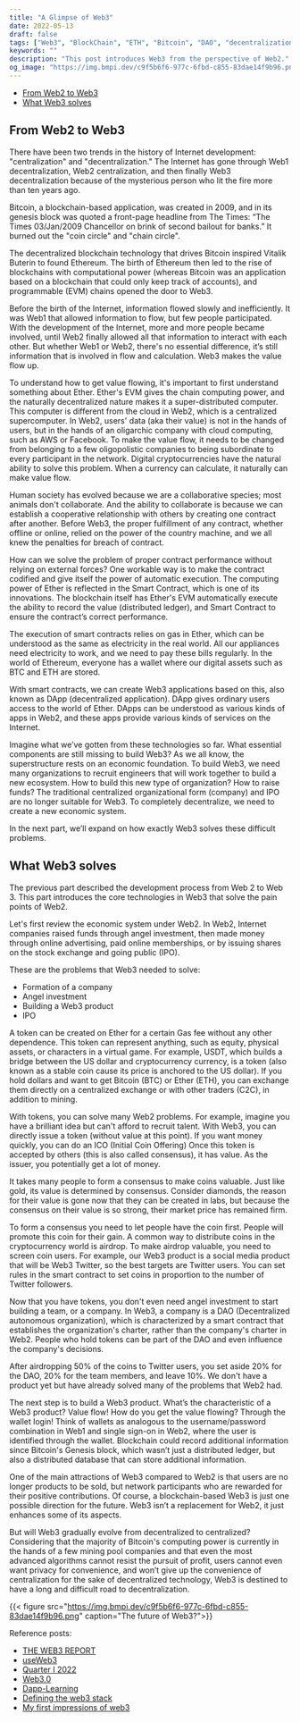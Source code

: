 ```yaml
---
title: "A Glimpse of Web3"
date: 2022-05-13
draft: false
tags: ["Web3", "BlockChain", "ETH", "Bitcoin", "DAO", "decentralization"]
keywords: ""
description: "This post introduces Web3 from the perspective of Web2."
og_image: "https://img.bmpi.dev/c9f5b6f6-977c-6fbd-c855-83dae14f9b96.png"
---
```


- [From Web2 to Web3](#from-web2-to-web3)
- [What Web3 solves](#what-web3-solves)

## From Web2 to Web3

There have been two trends in the history of Internet development: "centralization" and "decentralization." The Internet has gone through Web1 decentralization, Web2 centralization, and then finally Web3 decentralization because of the mysterious person who lit the fire more than ten years ago.

Bitcoin, a blockchain-based application, was created in 2009, and in its genesis block was quoted a front-page headline from The Times: “The Times 03/Jan/2009 Chancellor on brink of second bailout for banks.” It burned out the "coin circle" and "chain circle".

The decentralized blockchain technology that drives Bitcoin inspired Vitalik Buterin to found Ethereum. The birth of Ethereum then led to the rise of blockchains with computational power (whereas Bitcoin was an application based on a blockchain that could only keep track of accounts), and programmable (EVM) chains opened the door to Web3.

Before the birth of the Internet, information flowed slowly and inefficiently. It was Web1 that allowed information to flow, but few people participated. With the development of the Internet, more and more people became involved, until Web2 finally allowed all that information to interact with each other. But whether Web1 or Web2, there's no essential difference, it’s still information that is involved in flow and calculation. Web3 makes the value flow up.

To understand how to get value flowing, it's important to first understand something about Ether. Ether's EVM gives the chain computing power, and the naturally decentralized nature makes it a super-distributed computer. This computer is different from the cloud in Web2, which is a centralized supercomputer. In Web2, users' data (aka their value) is not in the hands of users, but in the hands of an oligarchic company with cloud computing, such as AWS or  Facebook. To make the value flow, it needs to be changed from belonging to a few oligopolistic companies to being subordinate to every participant in the network. Digital cryptocurrencies have the natural ability to solve this problem. When a currency can calculate, it naturally can make value flow.

Human society has evolved because we are a collaborative species; most animals don't collaborate. And the ability to collaborate is because we can establish a cooperative relationship with others by creating one contract after another. Before Web3, the proper fulfillment of any contract, whether offline or online, relied on the power of the country machine, and we all knew the penalties for breach of contract.

How can we solve the problem of proper contract performance without relying on external forces? One workable way is to make the contract codified and give itself the power of automatic execution. The computing power of Ether is reflected in the Smart Contract, which is one of its innovations. The blockchain itself has Ether's EVM automatically execute the ability to record the value (distributed ledger), and Smart Contract to ensure the contract’s correct performance.

The execution of smart contracts relies on gas in Ether, which can be understood as the same as electricity in the real world. All our appliances need electricity to work, and we need to pay these bills regularly. In the world of Ethereum, everyone has a wallet where our digital assets such as BTC and ETH are stored.

With smart contracts, we can create Web3 applications based on this, also known as DApp (decentralized application). DApp gives ordinary users access to the world of Ether. DApps can be understood as various kinds of apps in Web2, and these apps provide various kinds of services on the Internet.

Imagine what we’ve gotten from these technologies so far. What essential components are still missing to build Web3? As we all know, the superstructure rests on an economic foundation. To build Web3, we need many organizations to recruit engineers that will work together to build a new ecosystem. How to build this new type of organization? How to raise funds? The traditional centralized organizational form (company) and IPO are no longer suitable for Web3. To completely decentralize, we need to create a new economic system.

In the next part, we’ll expand on how exactly Web3 solves these difficult problems.

## What Web3 solves

The previous part described the development process from Web 2 to Web 3. This part introduces the core technologies in Web3 that solve the pain points of Web2.

Let's first review the economic system under Web2. In Web2, Internet companies raised funds through angel investment, then made money through online advertising, paid online memberships, or by issuing shares on the stock exchange and going public (IPO).

These are the problems that Web3 needed to solve:

- Formation of a company
- Angel investment
- Building a Web3 product
- IPO

A token can be created on Ether for a certain Gas fee without any other dependence. This token can represent anything, such as equity, physical assets, or characters in a virtual game. For example, USDT, which builds a bridge between the US dollar and cryptocurrency currency, is a token (also known as a stable coin cause its price is anchored to the US dollar). If you hold dollars and want to get Bitcoin (BTC) or Ether (ETH), you can exchange them directly on a centralized exchange or with other traders (C2C), in addition to mining.

With tokens, you can solve many Web2 problems. For example, imagine you have a brilliant idea but can't afford to recruit talent. With Web3, you can directly issue a token (without value at this point). If you want money quickly, you can do an ICO (Initial Coin Offering) Once this token is accepted by others (this is also called consensus), it has value. As the issuer, you potentially get a lot of money.

It takes many people to form a consensus to make coins valuable. Just like gold, its value is determined by consensus. Consider diamonds, the reason for their value is gone now that they can be created in labs, but because the consensus on their value is so strong, their market price has remained firm.

To form a consensus you need to let people have the coin first. People will promote this coin for their gain. A common way to distribute coins in the cryptocurrency world is airdrop. To make airdrop valuable, you need to screen coin users. For example, our Web3 product is a social media product that will be Web3 Twitter, so the best targets are Twitter users. You can set rules in the smart contract to set coins in proportion to the number of Twitter followers.

Now that you have tokens, you don't even need angel investment to start building a team, or a company. In Web3, a company is a DAO (Decentralized autonomous organization), which is characterized by a smart contract that establishes the organization's charter, rather than the company's charter in Web2. People who hold tokens can be part of the DAO and even influence the company's decisions.

After airdropping 50% of the coins to Twitter users, you set aside 20% for the DAO, 20% for the team members, and leave 10%. We don't have a product yet but have already solved many of the problems that Web2 had.

The next step is to build a Web3 product. What’s the characteristic of a Web3 product? Value flow! How do you get the value flowing? Through the wallet login! Think of wallets as analogous to the username/password combination in Web1 and single sign-on in Web2, where the user is identified through the wallet. Blockchain could record additional information since Bitcoin's Genesis block, which wasn’t just a distributed ledger, but also a distributed database that can store additional information.

One of the main attractions of Web3 compared to Web2 is that users are no longer products to be sold, but network participants who are rewarded for their positive contributions. Of course, a blockchain-based Web3 is just one possible direction for the future. Web3 isn’t a replacement for Web2, it just enhances some of its aspects.

But will Web3 gradually evolve from decentralized to centralized? Considering that the majority of Bitcoin's computing power is currently in the hands of a few mining pool companies and that even the most advanced algorithms cannot resist the pursuit of profit, users cannot even want privacy for convenience, and won’t give up the convenience of centralization for the sake of decentralized technology, Web3 is destined to have a long and difficult road to decentralization.

{{< figure src="https://img.bmpi.dev/c9f5b6f6-977c-6fbd-c855-83dae14f9b96.png" caption="The future of Web3?">}}

Reference posts:

- [THE WEB3 REPORT](https://consensys.net/reports/web3-report-q3-2021/)
- [useWeb3](https://www.useweb3.xyz/)
- [Quarter I 2022](https://mirror.xyz/0xE43a21Ee76b591fe6E479da8a8a388FCfea6F77F/nQ192QDooQl7M5mG1sOf2IroyRzNyQzBK9J1m_lQmjY?continueFlag=6093989111564a68c297d3f4bb8831b0)
- [Web3.0](https://docs.worklife.vip/web/#/19/2000)
- [Dapp-Learning](https://github.com/Dapp-Learning-DAO/Dapp-Learning)
- [Defining the web3 stack](https://edgeandnode.com/blog/defining-the-web3-stack)
- [My first impressions of web3](https://moxie.org/2022/01/07/web3-first-impressions.html)